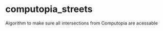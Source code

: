 computopia_streets
==================

Algorithm to make sure all intersections from Computopia are acessable
